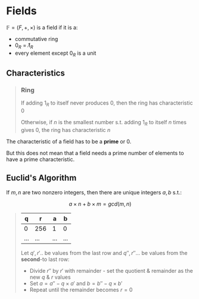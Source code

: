 # Fields

$\mathbb{F} = (F, +, \times)$ is a field if it is a:
* commutative ring
* $0_R =\not 1_R$ 
* every element except $0_R$ is a unit

## Characteristics

> ### Ring
> 
> If adding $1_R$ to itself never produces $0$, then the ring has characteristic $0$
> 
> Otherwise, if $n$ is the smallest number s.t. adding $1_R$ to itself $n$ times gives $0$, the ring has characteristic $n$

The characteristic of a field has to be a **prime** or $0$.

But this does not mean that a field needs a prime number of elements to have a prime characteristic.

## Euclid's Algorithm

If $m, n$ are two nonzero integers, then there are unique integers $a,b$ s.t.:

$$a \times n + b \times m = gcd(m, n)$$

> |q|r|a|b|
> |-|-|-|-|
> |$0$|$256$|$1$|$0$|
> |...|...|...|...|
> 
> Let $q', r'..$ be values from the last row and $q'', r''...$ be values from the **second**-to last row:
> 
> * Divide $r''$ by $r'$ with remainder - set the quotient & remainder as the new $q$ & $r$ values
> * Set $a = a'' - q \times a'$ and $b = b'' - q \times b'$
> * Repeat until the remainder becomes $r=0$